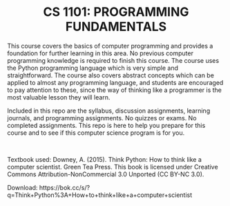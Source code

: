 <h1 align="center">CS 1101: PROGRAMMING FUNDAMENTALS</h1>
<p>This course covers the basics of computer programming and provides a foundation for further
learning in this area. No previous computer programming knowledge is required to finish this course.
The course uses the Python programming language which is very simple and straightforward. The
course also covers abstract concepts which can be applied to almost any programming language,
and students are encouraged to pay attention to these, since the way of thinking like a programmer
is the most valuable lesson they will learn.</p>

<p>Included in this repo are the syllabus, discussion assignments, learning journals, and programming
assignments. No quizzes or exams. No completed assignments. This repo is here to help you prepare for this course
and to see if this computer science program is for you. </p>

<br />

<p>Textbook used: Downey, A. (2015). Think Python: How to think like a computer scientist. Green Tea
Press. This book is licensed under Creative Commons Attribution-NonCommercial 3.0
Unported (CC BY-NC 3.0).</p>
<p>Download: https://bok.cc/s/?q=Think+Python%3A+How+to+think+like+a+computer+scientist</p>
